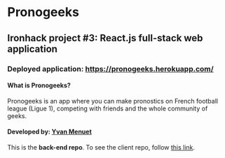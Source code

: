 # Pronogeeks
## Ironhack project #3: React.js full-stack web application

### Deployed application: https://pronogeeks.herokuapp.com/

#### What is Pronogeeks?
Pronogeeks is an app where you can make pronostics on French football league (Ligue 1), competing with friends and the whole community of geeks.<br>

#### Developed by: [Yvan Menuet](https://github.com/ymenuet)

This is the **back-end repo**. To see the client repo, follow [this link](https://github.com/ymenuet/pronogeeks).
